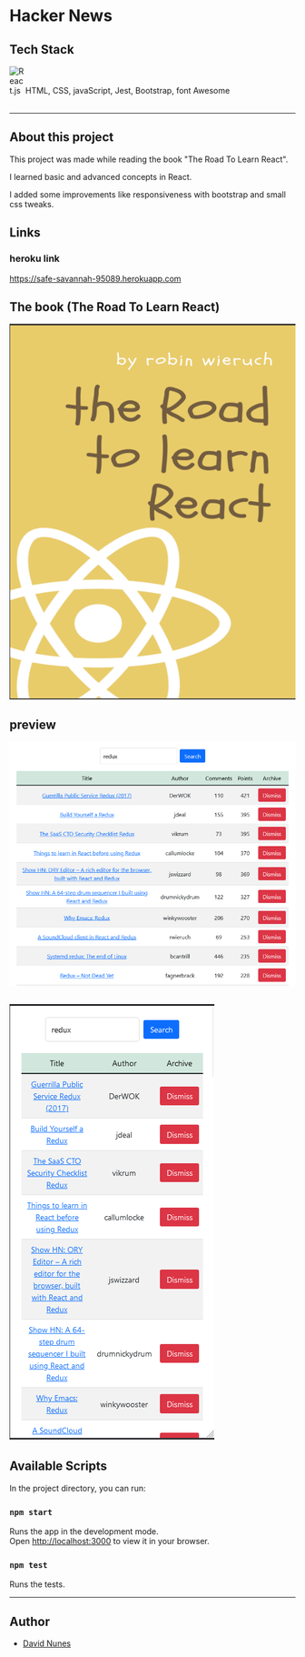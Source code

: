 # Hacker News

## Tech Stack

<img align="left" alt="React.js" width="28px" src="https://cdn-icons-png.flaticon.com/512/919/919851.png" />

</br>
</br>
HTML, CSS, javaScript, Jest, Bootstrap, font Awesome

</br>
</br>

---

## About this project
This project was made while reading the book "The Road To Learn React".

I learned basic and advanced concepts in React.

I added some improvements like responsiveness with bootstrap and small css tweaks.

## Links

### heroku link
https://safe-savannah-95089.herokuapp.com

## The book (The Road To Learn React)
![screenshot](readme_img/book.png)


## preview
![screenshot](readme_img/preview.jpg)

![screenshot](readme_img/mob_preview.png)
---

## Available Scripts

In the project directory, you can run:

### `npm start`
Runs the app in the development mode.\
Open [http://localhost:3000](http://localhost:3000) to view it in your browser.

### `npm test`
Runs the tests.

---

## Author

- [David Nunes](https://www.github.com/Dnuns)